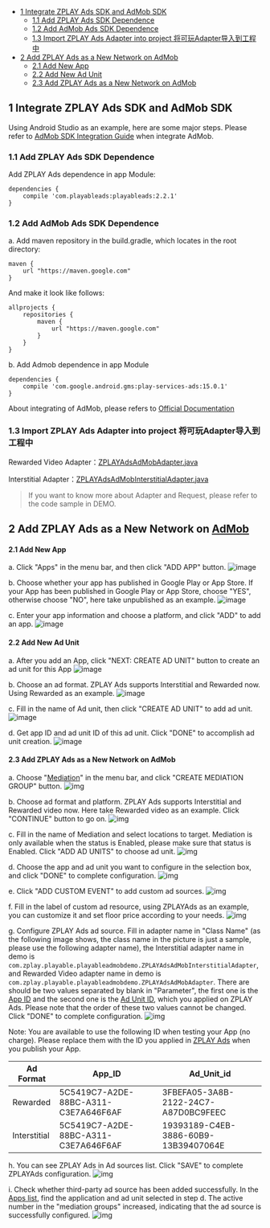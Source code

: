 - [1 Integrate ZPLAY Ads SDK and AdMob SDK](#1-integrate-zplay-ads-sdk-and-admob-sdk)
    - [1.1 Add ZPLAY Ads SDK Dependence](#11-add-zplay-ads-sdk-dependence)
    - [1.2 Add AdMob Ads SDK Dependence](#12-add-admob-ads-sdk-dependence)
    - [1.3 Import ZPLAY Ads Adapter into project 将可玩Adapter导入到工程中](#13-import-zplay-ads-adapter-into-project-%E5%B0%86%E5%8F%AF%E7%8E%A9adapter%E5%AF%BC%E5%85%A5%E5%88%B0%E5%B7%A5%E7%A8%8B%E4%B8%AD)
- [2 Add ZPLAY Ads as a New Network on AdMob](#2-add-zplay-ads-as-a-new-network-on-admob)
    - [2.1 Add New App](#21-add-new-app)
    - [2.2 Add New Ad Unit](#22-add-new-ad-unit)
    - [2.3 Add ZPLAY Ads as a New Network on AdMob](#23-add-zplay-ads-as-a-new-network-on-admob)

## 1 Integrate ZPLAY Ads SDK and AdMob SDK
Using Android Studio as an example, here are some major steps. Please refer to [AdMob SDK Integration Guide](https://developers.google.com/admob/android/quick-start) when integrate AdMob.

### 1.1 Add ZPLAY Ads SDK Dependence

Add ZPLAY Ads dependence in app Module:

```
dependencies {
    compile 'com.playableads:playableads:2.2.1'
}
```

### 1.2 Add AdMob Ads SDK Dependence

a. Add maven repository in the build.gradle, which locates in the root directory:

```
maven {
    url "https://maven.google.com"
}
```
And make it look like follows:
```
allprojects {
    repositories {
        maven {
            url "https://maven.google.com"
        }
    }
}
```
b. Add Admob dependence in app Module
```
dependencies {
    compile 'com.google.android.gms:play-services-ads:15.0.1'
}
```

About integrating of AdMob, please refers to [Official Documentation](https://developers.google.com/admob/android/quick-start#import_the_mobile_ads_sdk)

### 1.3 Import ZPLAY Ads Adapter into project 将可玩Adapter导入到工程中

Rewarded Video Adapter：[ZPLAYAdsAdMobAdapter.java](./app/src/main/java/com/zplay/playable/playableadmobdemo/ZPLAYAdsAdMobAdapter.java)

Interstitial Adapter：[ZPLAYAdsAdMobInterstitialAdapter.java](./app/src/main/java/com/zplay/playable/playableadmobdemo/ZPLAYAdsAdMobInterstitialAdapter.java)

> If you want to know more about Adapter and Request, please refer to the code sample in DEMO.

## 2 Add ZPLAY Ads as a New Network on [AdMob](https://apps.admob.com/v2/home)

#### 2.1 Add New App

a. Click "Apps" in the menu bar, and then click "ADD APP" button. 
![image](imgs/018addapp1.png)

b. Choose whether your app has published in Google Play or App Store. If your App has been published in Google Play or App Store, choose "YES", otherwise choose "NO", here take unpublished as an example.
![image](imgs/018addapp2.png)

c. Enter your app information and choose a platform, and click "ADD" to add an app.
![image](imgs/019addapp3.png)

#### 2.2 Add New Ad Unit

a. After you add an App, click "NEXT: CREATE AD UNIT" button to create an ad unit for this App
![image](imgs/addunit.jpg)

b. Choose an ad format. ZPLAY Ads supports Interstitial and Rewarded now. Using Rewarded as an example. 
![image](imgs/003addadunit2RV1.png)

c. Fill in the name of Ad unit, then click "CREATE AD UNIT" to add ad unit.
![image](imgs/004addadunit2RV2.png)

d. Get app ID and ad unit ID of this ad unit. Click "DONE" to accomplish ad unit creation.
![image](imgs/005addadunit2RV3.png)

#### 2.3 Add ZPLAY Ads as a New Network on AdMob
a. Choose "[Mediation](https://apps.admob.com/v2/mediation/groups/list)" in the menu bar, and click "CREATE MEDIATION GROUP" button.
![img](imgs/007mediationgroupcreate.png)

b. Choose ad format and platform. ZPLAY Ads supports Interstitial and Rewarded video now. Here take Rewarded video as an example. Click "CONTINUE" button to go on.
![img](imgs/008mediationgroupcreate1.png)

c. Fill in the name of Mediation and select locations to target. Mediation is only available when the status is Enabled, please make sure that status is Enabled. Click "ADD AD UNITS" to choose ad unit. 
![img](imgs/009mediationgroupcreat2.png)

d. Choose the app and ad unit you want to configure in the selection box, and click "DONE" to complete configuration.
![img](imgs/011mediationgroupcreate4.png)

e. Click "ADD CUSTOM EVENT" to add custom ad sources.
![img](imgs/012mediationgroupcreate5.png)

f. Fill in the label of custom ad resource, using ZPLAYAds as an example, you can customize it and set floor price according to your needs. 
![img](imgs/013mediationgroupcreate6.png)

g. Configure ZPLAY Ads ad source. Fill in adapter name in "Class Name" (as the following image shows, the class name in the picture is just a sample, please use the following adapter name), the Interstitial adapter name in demo is `com.zplay.playable.playableadmobdemo.ZPLAYAdsAdMobInterstitialAdapter`, and Rewarded Video adapter name in demo is `com.zplay.playable.playableadmobdemo.ZPLAYAdsAdMobAdapter`. There are should be two values separated by blank in "Parameter", the first one is the [App ID](https://sellers.zplayads.com/#/app/appList/) and the second one is the [Ad Unit ID](https://sellers.zplayads.com/#/ad/placeList/), which you applied on ZPLAY Ads. Please note that the order of these two values cannot be changed. Click "DONE" to complete configuration.
![img](imgs/014mediationgroupcreate7.png)

Note: You are available to use the following ID when testing your App (no charge). Please replace them with the ID you applied in [ZPLAY Ads](https://sellers.zplayads.com/) when you publish your App.

|Ad Format|App_ID|Ad_Unit_id|
|---|---|---|
|Rewarded|5C5419C7-A2DE-88BC-A311-C3E7A646F6AF|3FBEFA05-3A8B-2122-24C7-A87D0BC9FEEC|
|Interstitial|5C5419C7-A2DE-88BC-A311-C3E7A646F6AF|19393189-C4EB-3886-60B9-13B39407064E|

h. You can see ZPLAY Ads in Ad sources list. Click "SAVE" to complete ZPLAYAds configuration.
![img](imgs/015mediationgroupcreate8.png)

i. Check whether third-party ad source has been added successfully. In the [Apps list](https://sellers.zplayads.com/#/app/appList/), find the application and ad unit selected in step d. The active number in the "mediation groups" increased, indicating that the ad source is successfully configured.
![img](imgs/016mediationgroupcreate9.png)
